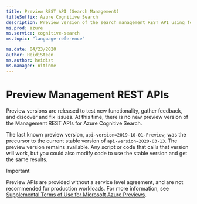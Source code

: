 ```yaml
---
title: Preview REST API (Search Management)
titleSuffix: Azure Cognitive Search
description: Preview version of the search management REST API using for provisioning a service and managing keys.
ms.prod: azure
ms.service: cognitive-search
ms.topic: "language-reference"

ms.date: 04/23/2020
author: HeidiSteen
ms.author: heidist
ms.manager: nitinme
---
```


# Preview Management REST APIs

Preview versions are released to test new functionality, gather feedback, and discover and fix issues. At this time, there is no new preview version of the Management REST APIs for Azure Cognitive Search.

The last known preview version, `api-version=2019-10-01-Preview`, was the precursor to the current stable version of `api-version=2020-03-13`. The preview version remains available. Any script or code that calls that version will work, but you could also modify code to use the stable version and get the same results.

> [!Important]
> Preview APIs are provided without a service level agreement, and are not recommended for production workloads. For more information, see [Supplemental Terms of Use for Microsoft Azure Previews](https://azure.microsoft.com/support/legal/preview-supplemental-terms/). 